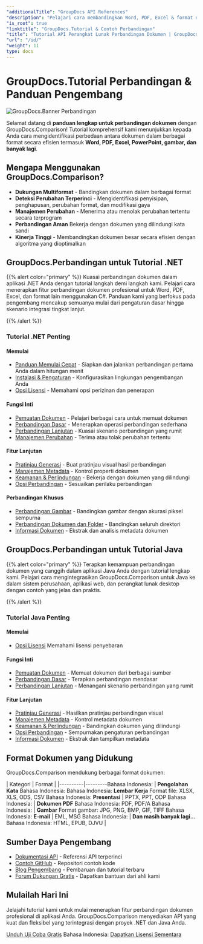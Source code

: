 ```yaml
---
"additionalTitle": "GroupDocs API References"
"description": "Pelajari cara membandingkan Word, PDF, Excel & format dokumen lainnya dengan GroupDocs.Comparison API. Tutorial langkah demi langkah untuk pengembang .NET & Java dengan contoh kode."
"is_root": true
"linktitle": "GroupDocs.Tutorial & Contoh Perbandingan"
"title": "Tutorial API Perangkat Lunak Perbandingan Dokumen | GroupDocs.Comparison"
"url": "/id/"
"weight": 11
type: docs
---
```

# GroupDocs.Tutorial Perbandingan & Panduan Pengembang

![GroupDocs.Banner Perbandingan](./groupdocs-comparison-net.svg)

Selamat datang di **panduan lengkap untuk perbandingan dokumen** dengan GroupDocs.Comparison! Tutorial komprehensif kami menunjukkan kepada Anda cara mengidentifikasi perbedaan antara dokumen dalam berbagai format secara efisien termasuk **Word, PDF, Excel, PowerPoint, gambar, dan banyak lagi**.

## Mengapa Menggunakan GroupDocs.Comparison?

- **Dukungan Multiformat** - Bandingkan dokumen dalam berbagai format
- **Deteksi Perubahan Terperinci** - Mengidentifikasi penyisipan, penghapusan, perubahan format, dan modifikasi gaya
- **Manajemen Perubahan** - Menerima atau menolak perubahan tertentu secara terprogram
- **Perbandingan Aman** Bekerja dengan dokumen yang dilindungi kata sandi
- **Kinerja Tinggi** - Membandingkan dokumen besar secara efisien dengan algoritma yang dioptimalkan

## GroupDocs.Perbandingan untuk Tutorial .NET

{{% alert color="primary" %}}
Kuasai perbandingan dokumen dalam aplikasi .NET Anda dengan tutorial langkah demi langkah kami. Pelajari cara menerapkan fitur perbandingan dokumen profesional untuk Word, PDF, Excel, dan format lain menggunakan C#. Panduan kami yang berfokus pada pengembang mencakup semuanya mulai dari pengaturan dasar hingga skenario integrasi tingkat lanjut.

{{% /alert %}}

### Tutorial .NET Penting

<div class="row">
<div class="col-md-6">

#### Memulai
- [Panduan Memulai Cepat](./net/quick-start/) - Siapkan dan jalankan perbandingan pertama Anda dalam hitungan menit
- [Instalasi & Pengaturan](./net/getting-started/) - Konfigurasikan lingkungan pengembangan Anda
- [Opsi Lisensi](./net/licensing-configuration/) - Memahami opsi perizinan dan penerapan

#### Fungsi Inti
- [Pemuatan Dokumen](./net/document-loading/) - Pelajari berbagai cara untuk memuat dokumen
- [Perbandingan Dasar](./net/basic-comparison/) - Menerapkan operasi perbandingan sederhana
- [Perbandingan Lanjutan](./net/advanced-comparison/) - Kuasai skenario perbandingan yang rumit
- [Manajemen Perubahan](./net/change-management/) - Terima atau tolak perubahan tertentu

</div>
<div class="col-md-6">

#### Fitur Lanjutan
- [Pratinjau Generasi](./net/preview-generation/) - Buat pratinjau visual hasil perbandingan
- [Manajemen Metadata](./net/metadata-management/) - Kontrol properti dokumen
- [Keamanan & Perlindungan](./net/security-protection/) - Bekerja dengan dokumen yang dilindungi
- [Opsi Perbandingan](./net/comparison-options/) - Sesuaikan perilaku perbandingan

#### Perbandingan Khusus
- [Perbandingan Gambar](./net/image-comparison/) - Bandingkan gambar dengan akurasi piksel sempurna
- [Perbandingan Dokumen dan Folder](./net/documents-and-folder-comparison/) - Bandingkan seluruh direktori
- [Informasi Dokumen](./net/document-information/) - Ekstrak dan analisis metadata dokumen

</div>
</div>

## GroupDocs.Perbandingan untuk Tutorial Java

{{% alert color="primary" %}}
Terapkan kemampuan perbandingan dokumen yang canggih dalam aplikasi Java Anda dengan tutorial lengkap kami. Pelajari cara mengintegrasikan GroupDocs.Comparison untuk Java ke dalam sistem perusahaan, aplikasi web, dan perangkat lunak desktop dengan contoh yang jelas dan praktis.

{{% /alert %}}

### Tutorial Java Penting

<div class="row">
<div class="col-md-6">

#### Memulai
- [Opsi Lisensi](./java/licensing-configuration) Memahami lisensi penyebaran

#### Fungsi Inti
- [Pemuatan Dokumen](./java/document-loading/) - Memuat dokumen dari berbagai sumber
- [Perbandingan Dasar](./java/basic-comparison/) - Terapkan perbandingan mendasar
- [Perbandingan Lanjutan](./java/advanced-comparison/) - Menangani skenario perbandingan yang rumit

</div>
<div class="col-md-6">

#### Fitur Lanjutan
- [Pratinjau Generasi](./java/preview-generation/) - Hasilkan pratinjau perbandingan visual
- [Manajemen Metadata](./java/metadata-management/) - Kontrol metadata dokumen
- [Keamanan & Perlindungan](./java/security-protection/) - Bandingkan dokumen yang dilindungi
- [Opsi Perbandingan](./java/comparison-options/) - Sempurnakan pengaturan perbandingan
- [Informasi Dokumen](./java/document-information) - Ekstrak dan tampilkan metadata

</div>
</div>

## Format Dokumen yang Didukung

GroupDocs.Comparison mendukung berbagai format dokumen:

| Kategori | Format |
|----------|---------Bahasa Indonesia:
| **Pengolahan Kata** Bahasa Indonesia:
Bahasa Indonesia: **Lembar Kerja** Format file: XLSX, XLS, ODS, CSV
Bahasa Indonesia: **Presentasi** | PPTX, PPT, ODP Bahasa Indonesia:
| **Dokumen PDF** Bahasa Indonesia: PDF, PDF/A Bahasa Indonesia:
| **Gambar** Format gambar: JPG, PNG, BMP, GIF, TIFF
Bahasa Indonesia: **E-mail** | EML, MSG Bahasa Indonesia:
| **Dan masih banyak lagi...** Bahasa Indonesia: HTML, EPUB, DJVU |

## Sumber Daya Pengembang

- [Dokumentasi API](https://reference.groupdocs.com/comparison/) - Referensi API terperinci
- [Contoh GitHub](https://github.com/groupdocs-comparison/) - Repositori contoh kode
- [Blog Pengembang](https://blog.groupdocs.com/category/comparison/) - Pembaruan dan tutorial terbaru
- [Forum Dukungan Gratis](https://forum.groupdocs.com/c/comparison/) - Dapatkan bantuan dari ahli kami

## Mulailah Hari Ini

Jelajahi tutorial kami untuk mulai menerapkan fitur perbandingan dokumen profesional di aplikasi Anda. GroupDocs.Comparison menyediakan API yang kuat dan fleksibel yang terintegrasi dengan proyek .NET dan Java Anda.

[Unduh Uji Coba Gratis](https://releases.groupdocs.com/comparison) Bahasa Indonesia: [Dapatkan Lisensi Sementara](https://purchase.groupdocs.com/temporary-license)